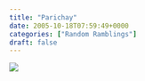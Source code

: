 ```yaml
---
title: "Parichay"
date: 2005-10-18T07:59:49+0000
categories: ["Random Ramblings"]
draft: false
---
```


<img src="http://www.sulekha.com/images/p1.JPG"/>